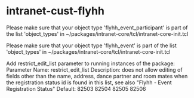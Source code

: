 intranet-cust-flyhh
===================

Please make sure that your object type 'flyhh_event_participant' is part of the list 'object_types' in ~/packages/intranet-core/tcl/intranet-core-init.tcl

Please make sure that your object type 'flyhh_event' is part of the list 'object_types' in ~/packages/intranet-core/tcl/intranet-core-init.tcl

Add restrict_edit_list parameter to running instances of the package:
Parameter Name: restrict_edit_list
Description: does not allow editing of fields other than the name, address, dance partner and room mates when the registration status id is found in this list, see also "Flyhh - Event Registration Status"
Default: 82503 82504 82505 82506
